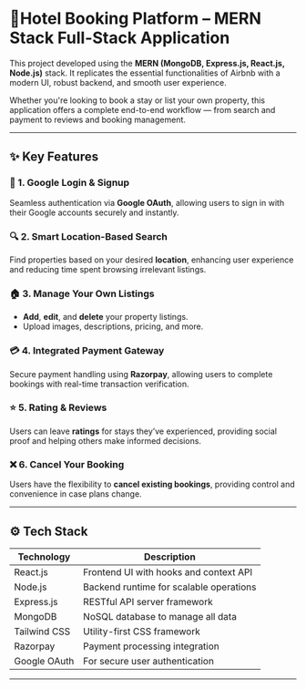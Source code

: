 # 🏡Hotel Booking Platform – MERN Stack Full-Stack Application

This project developed using the **MERN (MongoDB, Express.js, React.js, Node.js)** stack. It replicates the essential functionalities of Airbnb with a modern UI, robust backend, and smooth user experience.

Whether you're looking to book a stay or list your own property, this application offers a complete end-to-end workflow — from search and payment to reviews and booking management.

---

## ✨ Key Features

### 🔐 1. Google Login & Signup  
Seamless authentication via **Google OAuth**, allowing users to sign in with their Google accounts securely and instantly.

### 🔍 2. Smart Location-Based Search  
Find properties based on your desired **location**, enhancing user experience and reducing time spent browsing irrelevant listings.

### 🏠 3. Manage Your Own Listings  
- **Add**, **edit**, and **delete** your property listings.  
- Upload images, descriptions, pricing, and more.

### 💳 4. Integrated Payment Gateway  
Secure payment handling using **Razorpay**, allowing users to complete bookings with real-time transaction verification.

### ⭐ 5. Rating & Reviews  
Users can leave **ratings** for stays they’ve experienced, providing social proof and helping others make informed decisions.

### ❌ 6. Cancel Your Booking  
Users have the flexibility to **cancel existing bookings**, providing control and convenience in case plans change.

---

## ⚙️ Tech Stack

| Technology       | Description                              |
|------------------|------------------------------------------|
| React.js         | Frontend UI with hooks and context API   |
| Node.js          | Backend runtime for scalable operations  |
| Express.js       | RESTful API server framework             |
| MongoDB          | NoSQL database to manage all data        |
| Tailwind CSS     | Utility-first CSS framework              |
| Razorpay         | Payment processing integration           |
| Google OAuth     | For secure user authentication           |

---



